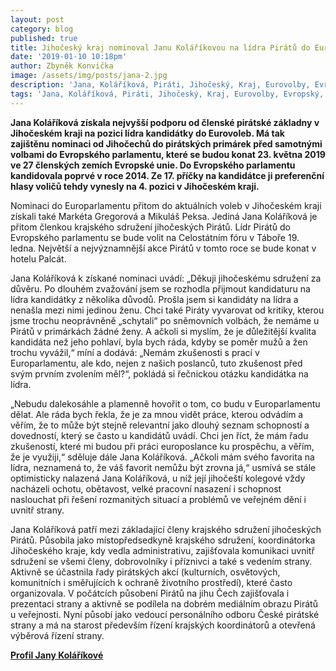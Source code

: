 ```yaml
---
layout: post
category: blog
published: true
title: Jihočeský kraj nominoval Janu Koláříkovou na lídra Pirátů do Eurovoleb
date: '2019-01-10 10:18pm'
author: Zbyněk Konvička
image: /assets/img/posts/jana-2.jpg
description: 'Jana, Koláříková, Piráti, Jihočeský, Kraj, Eurovolby, Evropský, parlament'
tags: 'Jana, Koláříková, Piráti, Jihočeský, Kraj, Eurovolby, Evropský, parlament'
---
```

**Jana Koláříková získala nejvyšší podporu od členské pirátské základny v Jihočeském kraji na pozici lídra kandidátky do Eurovoleb. Má tak zajištěnu nominaci od Jihočechů do pirátských primárek před samotnými volbami do Evropského parlamentu, které se budou konat 23. května 2019 ve 27 členských zemích Evropské unie. Do Evropského parlamentu kandidovala poprvé v roce 2014. Ze 17. příčky na kandidátce ji preferenční hlasy voličů tehdy vynesly na 4. pozici v Jihočeském kraji.** 

Nominaci do Europarlamentu přitom do aktuálních voleb v Jihočeském kraji získali také Markéta Gregorová a Mikuláš Peksa. Jediná Jana Koláříková je přitom členkou krajského sdružení jihočeských Pirátů. Lídr Pirátů do Evropského parlamentu se bude volit na Celostátním fóru v Táboře 19. ledna. Největší a nejvýznamnější akce Pirátů v tomto roce se bude konat v hotelu Palcát. 

Jana Koláříková k získané nominaci uvádí: „Děkuji jihočeskému sdružení za důvěru. Po dlouhém zvažování jsem se rozhodla přijmout kandidaturu na lídra kandidátky z několika důvodů. Prošla jsem si kandidáty na lídra a nenašla mezi nimi jedinou ženu. Chci také Piráty vyvarovat od kritiky, kterou jsme trochu neoprávněně „schytali“ po sněmovních volbách, že nemáme u Pirátů v primárkách žádné ženy. A ačkoli si myslím, že je důležitější kvalita kandidáta než jeho pohlaví, byla bych ráda, kdyby se poměr mužů a žen trochu vyvážil,“ míní a dodává: „Nemám zkušenosti s prací v Europarlamentu, ale kdo, nejen z našich poslanců, tuto zkušenost před svým prvním zvolením měl?“, pokládá si řečnickou otázku kandidátka na lídra.

„Nebudu dalekosáhle a plamenně hovořit o tom, co budu v Europarlamentu dělat. Ale ráda bych řekla, že je za mnou vidět práce, kterou odvádím a věřím, že to může být stejně relevantní jako dlouhý seznam schopností a dovedností, který se často u kandidátů uvádí. Chci jen říct, že mám řadu zkušeností, které mi budou při práci europoslance ku prospěchu, a věřím, že je využiji,“ sděluje dále Jana Koláříková. „Ačkoli mám svého favorita na lídra, neznamená to, že váš favorit nemůžu být zrovna já,“ usmívá se stále optimisticky nalazená Jana Koláříková, u níž její jihočeští kolegové vždy nacházeli ochotu, obětavost, velké pracovní nasazení i schopnost naslouchat při řešení rozmanitých situací a problémů ve veřejném dění i uvnitř strany.

Jana Koláříková patří mezi základající členy krajského sdružení jihočeských Pirátů. Působila jako místopředsedkyně krajského sdružení, koordinátorka Jihočeského kraje, kdy vedla administrativu, zajišťovala komunikaci uvnitř sdružení se všemi členy, dobrovolníky i příznivci a také s vedením strany. Aktivně se účastnila řady pirátských akcí (kulturních, osvětových, komunitních i směřujících k ochraně životního prostředí), které často organizovala. V počátcích působení Pirátů na jihu Čech zajišťovala i prezentaci strany a aktivně se podílela na dobrém mediálním obrazu Pirátů u veřejnosti. Nyní působí jako vedoucí personálního odboru České pirátské strany a má na starost především řízení krajských koordinátorů a otevřená výběrová řízení strany. 

[**Profil Jany Koláříkové**](https://wiki.pirati.cz/lide/jana_kolarikova)

